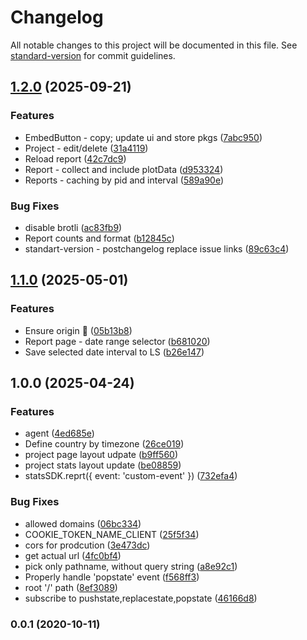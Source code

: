 # Changelog

All notable changes to this project will be documented in this file. See [standard-version](https://github.com/conventional-changelog/standard-version) for commit guidelines.

## [1.2.0](https://github.com/apostololeg/stat/compare/v1.1.0...v1.2.0) (2025-09-21)


### Features

* EmbedButton - copy; update ui and store pkgs ([7abc950](https://github.com/apostololeg/stat/commit/7abc950681fe485af91096ace3bda84e6bfad3de))
* Project - edit/delete ([31a4119](https://github.com/apostololeg/stat/commit/31a411924265d6fe575146bba220fca587eae6f3))
* Reload report ([42c7dc9](https://github.com/apostololeg/stat/commit/42c7dc9fda7f8477640824d8073b645dd69b35d1))
* Report - collect and include plotData ([d953324](https://github.com/apostololeg/stat/commit/d953324bd060811922eea7268a1889e6048fd894))
* Reports - caching by pid and interval ([589a90e](https://github.com/apostololeg/stat/commit/589a90e7a521d305c4a1bf9921307d1e0c054701))


### Bug Fixes

* disable brotli ([ac83fb9](https://github.com/apostololeg/stat/commit/ac83fb9dff019a078e983cb20bf7a21af3571037))
* Report counts and format ([b12845c](https://github.com/apostololeg/stat/commit/b12845c690c03dfa9b664eb8c0e2c42c8095212b))
* standart-version - postchangelog replace issue links ([89c63c4](https://github.com/apostololeg/stat/commit/89c63c42406a79a573247628c7602f4502f82fcb))

## [1.1.0](https://github.com/apostololeg/stat/compare/v1.0.0...v1.1.0) (2025-05-01)


### Features

* Ensure origin 🔐 ([05b13b8](https://github.com/apostololeg/stat/commit/05b13b8756c2ee3ae2df2c2ba91abae486c6921e))
* Report page - date range selector ([b681020](https://github.com/apostololeg/stat/commit/b68102049da8865d9c92c64a1aa9058d09445ce4))
* Save selected date interval to LS ([b26e147](https://github.com/apostololeg/stat/commit/b26e147bad5cb76faf1cb8e648024cf92e12cac4))

## 1.0.0 (2025-04-24)


### Features

* agent ([4ed685e](https://github.com/apostololeg/stat/commit/4ed685eda53cc125ce263b83ff745843efb91dda))
* Define country by timezone ([26ce019](https://github.com/apostololeg/stat/commit/26ce01907288b401a51d6d3b876d9982ce23253f))
* project page layout udpate ([b9ff560](https://github.com/apostololeg/stat/commit/b9ff560cca232fdd91c346410f77a06248a57885))
* project stats layout update ([be08859](https://github.com/apostololeg/stat/commit/be08859267f3aa14abf4ca28190b8bc77203eed0))
* statsSDK.reprt({ event: 'custom-event' }) ([732efa4](https://github.com/apostololeg/stat/commit/732efa4a091f40d8dd9b61a8fa54dc1bcc37ad2b))


### Bug Fixes

* allowed domains ([06bc334](https://github.com/apostololeg/stat/commit/06bc334459ad98fed0a5c08edcd191a2aabdb434))
* COOKIE_TOKEN_NAME_CLIENT ([25f5f34](https://github.com/apostololeg/stat/commit/25f5f348b9eb8cc02afd59c2aeb435ef6323c834))
* cors for prodcution ([3e473dc](https://github.com/apostololeg/stat/commit/3e473dc32e970ead4d545fe506b084d023deea23))
* get actual url ([4fc0bf4](https://github.com/apostololeg/stat/commit/4fc0bf40c2ab0d67e07fa04fe900578acec115b7))
* pick only pathname, without query string ([a8e92c1](https://github.com/apostololeg/stat/commit/a8e92c16864299863252beb116410be97e3e150f))
* Properly handle 'popstate' event ([f568ff3](https://github.com/apostololeg/stat/commit/f568ff366c1f21728734f0f30b5db0367a91d704))
* root '/' path ([8ef3089](https://github.com/apostololeg/stat/commit/8ef308950dc2e2b2b0b92a88db3bf8c3e6845de6))
* subscribe to pushstate,replacestate,popstate ([46166d8](https://github.com/apostololeg/stat/commit/46166d83b68ce02875b4f3b414de2310cf75f970))

### 0.0.1 (2020-10-11)
